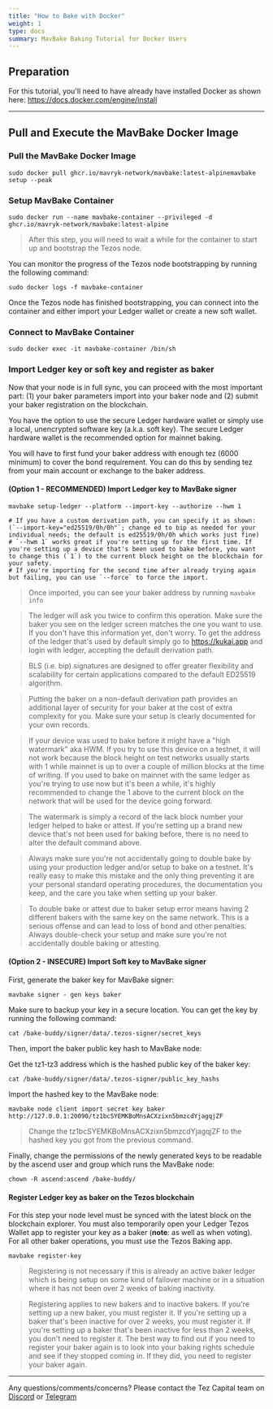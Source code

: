 ```yaml
---
title: "How to Bake with Docker"
weight: 1
type: docs
summary: MavBake Baking Tutorial for Docker Users
---
```


## Preparation

For this tutorial, you'll need to have already have installed Docker as shown here: https://docs.docker.com/engine/install

---

## Pull and Execute the MavBake Docker Image

### Pull the MavBake Docker Image

   ```
   sudo docker pull ghcr.io/mavryk-network/mavbake:latest-alpinemavbake setup --peak
   ```

### Setup MavBake Container

   ```
   sudo docker run --name mavbake-container --privileged -d ghcr.io/mavryk-network/mavbake:latest-alpine
   ```

> After this step, you will need to wait a while for the container to start up and bootstrap the Tezos node.

You can monitor the progress of the Tezos node bootstrapping by running the following command:

   ```
   sudo docker logs -f mavbake-container
   ```

Once the Tezos node has finished bootstrapping, you can connect into the container and either import your Ledger wallet or create a new soft wallet.

### Connect to MavBake Container

   ```
   sudo docker exec -it mavbake-container /bin/sh
   ```

### Import Ledger key or soft key and register as baker
Now that your node is in full sync, you can proceed with the most important part: (1) your baker parameters import into your baker node and (2) submit your baker registration on the blockchain.

You have the option to use the secure Ledger hardware wallet or simply use a local, unencrypted software key (a.k.a. soft key). The secure Ledger hardware wallet is the recommended option for mainnet baking.

You will have to first fund your baker address with enough tez (6000 minimum) to cover the bond requirement. You can do this by sending tez from your main account or exchange to the baker address.

#### (Option 1 - RECOMMENDED) Import Ledger key to MavBake signer
   ```
   mavbake setup-ledger --platform --import-key --authorize --hwm 1

   # If you have a custom derivation path, you can specify it as shown: (`--import-key="ed25519/0h/0h"`; change ed to bip as needed for your individual needs; the default is ed25519/0h/0h which works just fine)
   # `--hwm 1` works great if you're setting up for the first time. If you're setting up a device that's been used to bake before, you want to change this (`1`) to the current block height on the blockchain for your safety.
   # If you're importing for the second time after already trying again but failing, you can use `--force` to force the import.
   ```

> Once imported, you can see your baker address by running `mavbake info`

> The ledger will ask you twice to confirm this operation. Make sure the baker you see on the ledger screen matches the one you want to use. If you don't have this information yet, don't worry. To get the address of the ledger that's used by default simply go to https://kukai.app and login with ledger, accepting the default derivation path.

> BLS (i.e. bip) signatures are designed to offer greater flexibility and scalability for certain applications compared to the default ED25519 algorithm. 

> Putting the baker on a non-default derivation path provides an additional layer of security for your baker at the cost of extra complexity for you. Make sure your setup is clearly documented for your own records.

> If your device was used to bake before it might have a "high watermark" aka HWM. If you try to use this device on a testnet, it will not work because the block height on test networks usually starts with 1 while mainnet is up to over a couple of million blocks at the time of writing.
If you used to bake on mainnet with the same ledger as you're trying to use now but it's been a while, it's highly recommended to change the 1 above to the current block on the network that will be used for the device going forward.

> The watermark is simply a record of the lack block number your ledger helped to bake or attest. If you're setting up a brand new device that's not been used for baking before, there is no need to alter the default command above.

> Always make sure you're not accidentally going to double bake by using your production ledger and/or setup to bake on a testnet. It's really easy to make this mistake and the only thing preventing it are your personal standard operating procedures, the documentation you keep, and the care you take when setting up your baker.

> To double bake or attest due to baker setup error means having 2 different bakers with the same key on the same network. This is a serious offense and can lead to loss of bond and other penalties. Always double-check your setup and make sure you're not accidentally double baking or attesting.

#### (Option 2 - INSECURE) Import Soft key to MavBake signer
First, generate the baker key for MavBake signer:

   ```
   mavbake signer - gen keys baker
   ```

Make sure to backup your key in a secure location. You can get the key by running the following command:

   ```
   cat /bake-buddy/signer/data/.tezos-signer/secret_keys
   ```

Then, import the baker public key hash to MavBake node:

Get the tz1-tz3 address which is the hashed public key of the baker key:

   ```
   cat /bake-buddy/signer/data/.tezos-signer/public_key_hashs
   ```

Import the hashed key to the MavBake node:

   ```
   mavbake node client import secret key baker http://127.0.0.1:20090/tz1bcSYEMKBoMnsACXzixn5bmzcdYjagqjZF
   ```

> Change the tz1bcSYEMKBoMnsACXzixn5bmzcdYjagqjZF to the hashed key you got from the previous command.

Finally, change the permissions of the newly generated keys to be readable by the ascend user and group which runs the MavBake node:

   ```
   chown -R ascend:ascend /bake-buddy/
   ```


#### Register Ledger key as baker on the Tezos blockchain
For this step your node level must be synced with the latest block on the blockchain explorer. You must also temporarily open your Ledger Tezos Wallet app to register your key as a baker (__note__: as well as when voting). For all other baker operations, you must use the Tezos Baking app.

   ```
   mavbake register-key
   ```

> Registering is not necessary if this is already an active baker ledger which is being setup on some kind of failover machine or in a situation where it has not been over 2 weeks of baking inactivity.

> Registering applies to new bakers and to inactive bakers. If you're setting up a new baker, you must register it. If you're setting up a baker that's been inactive for over 2 weeks, you must register it. If you're setting up a baker that's been inactive for less than 2 weeks, you don't need to register it. The best way to find out if you need to register your baker again is to look into your baking rights schedule and see if they stopped coming in. If they did, you need to register your baker again.

---

Any questions/comments/concerns? Please contact the Tez Capital team on
[Discord](https://discord.gg/cVGMA4MaNM) or [Telegram](https://t.me/tezcapital) 